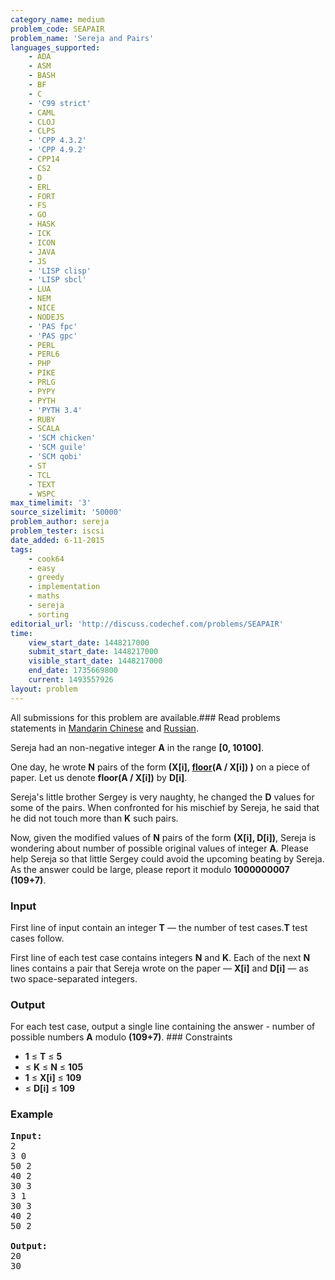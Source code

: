 ```yaml
---
category_name: medium
problem_code: SEAPAIR
problem_name: 'Sereja and Pairs'
languages_supported:
    - ADA
    - ASM
    - BASH
    - BF
    - C
    - 'C99 strict'
    - CAML
    - CLOJ
    - CLPS
    - 'CPP 4.3.2'
    - 'CPP 4.9.2'
    - CPP14
    - CS2
    - D
    - ERL
    - FORT
    - FS
    - GO
    - HASK
    - ICK
    - ICON
    - JAVA
    - JS
    - 'LISP clisp'
    - 'LISP sbcl'
    - LUA
    - NEM
    - NICE
    - NODEJS
    - 'PAS fpc'
    - 'PAS gpc'
    - PERL
    - PERL6
    - PHP
    - PIKE
    - PRLG
    - PYPY
    - PYTH
    - 'PYTH 3.4'
    - RUBY
    - SCALA
    - 'SCM chicken'
    - 'SCM guile'
    - 'SCM qobi'
    - ST
    - TCL
    - TEXT
    - WSPC
max_timelimit: '3'
source_sizelimit: '50000'
problem_author: sereja
problem_tester: iscsi
date_added: 6-11-2015
tags:
    - cook64
    - easy
    - greedy
    - implementation
    - maths
    - sereja
    - sorting
editorial_url: 'http://discuss.codechef.com/problems/SEAPAIR'
time:
    view_start_date: 1448217000
    submit_start_date: 1448217000
    visible_start_date: 1448217000
    end_date: 1735669800
    current: 1493557926
layout: problem
---
```

All submissions for this problem are available.###  Read problems statements in [Mandarin Chinese](http://www.codechef.com/download/translated/COOK64/mandarin/SEAPAIR.pdf) and [Russian](http://www.codechef.com/download/translated/COOK64/russian/SEAPAIR.pdf).

Sereja had an non-negative integer **A** in the range **\[0, 10100\]**.

One day, he wrote **N** pairs of the form **(X\[i\], [floor](https://en.wikipedia.org/wiki/Floor_and_ceiling_functions)(A / X\[i\]) )** on a piece of paper. Let us denote **floor(A / X\[i\])** by **D\[i\]**.

Sereja's little brother Sergey is very naughty, he changed the **D** values for some of the pairs. When confronted for his mischief by Sereja, he said that he did not touch more than **K** such pairs.

Now, given the modified values of **N** pairs of the form **(X\[i\], D\[i\])**, Sereja is wondering about number of possible original values of integer **A**. Please help Sereja so that little Sergey could avoid the upcoming beating by Sereja. As the answer could be large, please report it modulo **1000000007 (109+7)**.

### Input

First line of input contain an integer **T** — the number of test cases.**T** test cases follow.

First line of each test case contains integers **N** and **K**. Each of the next **N** lines contains a pair that Sereja wrote on the paper — **X\[i\]** and **D\[i\]** — as two space-separated integers.

### Output

For each test case, output a single line containing the answer - number of possible numbers **A** modulo **(109+7)**. ### Constraints

- **1** ≤ **T** ≤ **5**
- ≤ **K** ≤ **N** ≤ **105**
- **1** ≤ **X\[i\]**  ≤ **109**
- ≤ **D\[i\]**  ≤ **109**

### Example

<pre><b>Input:</b>
2
3 0
50 2
40 2
30 3
3 1
30 3
40 2
50 2

<b>Output:</b>
20
30

</pre>